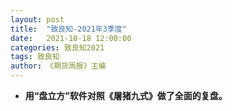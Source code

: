 ```yaml
---
layout: post
title:  "致良知-2021年3季度"
date:   2021-10-18 12:00:00
categories: 致良知2021
tags: 致良知
author: 《期货周报》主编
---
```


* **用“盘立方”软件对照《屠猪九式》做了全面的复盘。**
